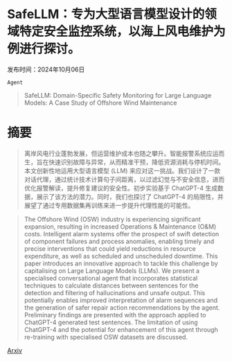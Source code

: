 # SafeLLM：专为大型语言模型设计的领域特定安全监控系统，以海上风电维护为例进行探讨。

发布时间：2024年10月06日

`Agent`

> SafeLLM: Domain-Specific Safety Monitoring for Large Language Models: A Case Study of Offshore Wind Maintenance

# 摘要

> 离岸风电行业蓬勃发展，但运营维护成本也随之攀升。智能报警系统应运而生，旨在快速识别故障与异常，从而精准干预，降低资源消耗与停机时间。本文创新性地运用大型语言模型 (LLM) 来应对这一挑战。我们设计了一款对话代理，通过统计技术计算句子间距离，以过滤幻觉与不安全信息，进而优化报警解读，提升修复建议的安全性。初步实验基于 ChatGPT-4 生成数据，展示了该方法的潜力。同时，我们也探讨了 ChatGPT-4 的局限性，并展望了通过专用数据集再训练来进一步提升代理性能的可能性。

> The Offshore Wind (OSW) industry is experiencing significant expansion, resulting in increased Operations \& Maintenance (O\&M) costs. Intelligent alarm systems offer the prospect of swift detection of component failures and process anomalies, enabling timely and precise interventions that could yield reductions in resource expenditure, as well as scheduled and unscheduled downtime. This paper introduces an innovative approach to tackle this challenge by capitalising on Large Language Models (LLMs). We present a specialised conversational agent that incorporates statistical techniques to calculate distances between sentences for the detection and filtering of hallucinations and unsafe output. This potentially enables improved interpretation of alarm sequences and the generation of safer repair action recommendations by the agent. Preliminary findings are presented with the approach applied to ChatGPT-4 generated test sentences. The limitation of using ChatGPT-4 and the potential for enhancement of this agent through re-training with specialised OSW datasets are discussed.

[Arxiv](https://arxiv.org/abs/2410.10852)